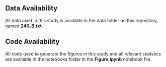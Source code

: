 ## Data Availability 
All data used in this study is available in the data folder on this repository, named **240_B.txt**. 
## Code Availability 
All code used to generate the figures in this study and all relevant statistics are available in the notebooks folder in the **Figure.ipynb** notebook file. 
